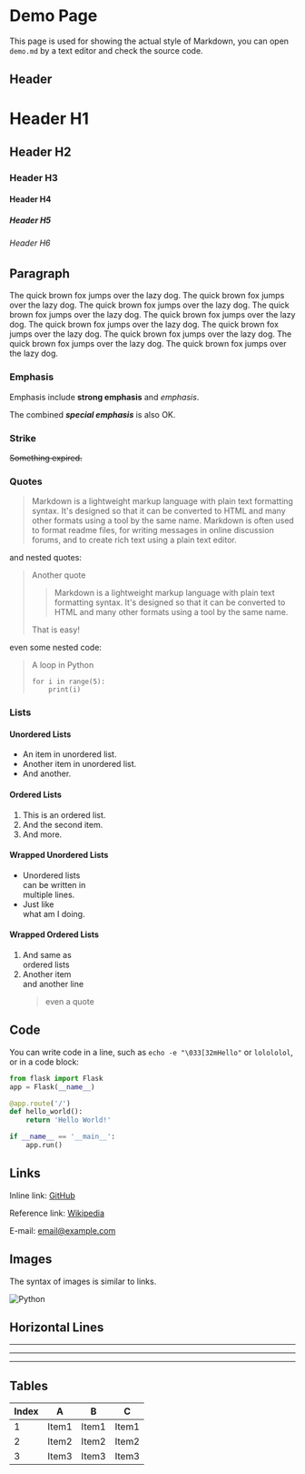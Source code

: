 # Demo Page

This page is used for showing the actual style of Markdown, you can open `demo.md` by a text editor and check the source code.

## Header

# Header H1

## Header H2

### Header H3

#### Header H4

##### Header H5

###### Header H6

## Paragraph

The quick brown fox jumps over the lazy dog. The quick brown fox jumps over the lazy dog. The quick brown fox jumps over the lazy dog. The quick brown fox jumps over the lazy dog. The quick brown fox jumps over the lazy dog. The quick brown fox jumps over the lazy dog. The quick brown fox jumps over the lazy dog. The quick brown fox jumps over the lazy dog. The quick brown fox jumps over the lazy dog. The quick brown fox jumps over the lazy dog. 

### Emphasis

Emphasis include **strong emphasis** and *emphasis*.

The combined ***special emphasis*** is also OK.

### Strike

~~Something expired.~~

### Quotes

> Markdown is a lightweight markup language with plain text formatting syntax.
> It's designed so that it can be converted to HTML and many other formats
> using a tool by the same name. Markdown is often used to format readme files,
> for writing messages in online discussion forums, and to create rich text
> using a plain text editor. 

and nested quotes:

> Another quote
> > Markdown is a lightweight markup language with plain text formatting syntax.
> > It's designed so that it can be converted to HTML and many other formats
> > using a tool by the same name.
>
> That is easy!

even some nested code:

> A loop in Python
>
>     for i in range(5):
>         print(i)
>

### Lists

#### Unordered Lists

* An item in unordered list.
* Another item in unordered list.
* And another.

#### Ordered Lists

1. This is an ordered list.
2. And the second item.
3. And more.

#### Wrapped Unordered Lists

* Unordered lists  
  can be written in  
  multiple lines.
* Just like  
  what am I doing.

#### Wrapped Ordered Lists

1. And same as  
   ordered lists
2. Another item  
   and another line  
   > even a quote

## Code

You can write code in a line, such as `echo -e "\033[32mHello"` or `lolololol`, or in a code block:

```python
from flask import Flask
app = Flask(__name__)

@app.route('/')
def hello_world():
    return 'Hello World!'

if __name__ == '__main__':
    app.run()
```

## Links

Inline link: [GitHub](https://github.com/)

Reference link: [Wikipedia][1]

E-mail: <email@example.com>

[1]: https://www.wikipedia.org/

## Images

The syntax of images is similar to links.

![Python](https://www.python.org/static/img/python-logo-large.png "a picture")

## Horizontal Lines

***

---

* * *

## Tables

| Index | A | B | C |
|-|-|-|-|
| 1 | Item1 | Item1 | Item1 |
| 2 | Item2 | Item2 | Item2 |
| 3 | Item3 | Item3 | Item3 |
